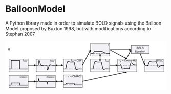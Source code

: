 # BalloonModel

A Python library made in order to simulate BOLD signals using the Balloon Model 
proposed by Buxton 1998, but with modifications according to Stephan 2007

![ALT_TEXT_FOR_SCREEN_READERS](./Img/PipelineMaith2022.png)
